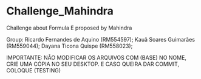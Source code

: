 # Challenge_Mahindra
Challenge about Formula E proposed by Mahindra


Group: 
Ricardo Fernandes de Aquino (RM554597);
Kauã Soares Guimarães (RM559044);
Dayana Ticona Quispe (RM558023);

IMPORTANTE: NÃO MODIFICAR OS ARQUIVOS COM (BASE) NO NOME, CRIE UMA CÓPIA NO SEU DESKTOP. E CASO QUEIRA DAR COMMIT, COLOQUE (TESTING)

